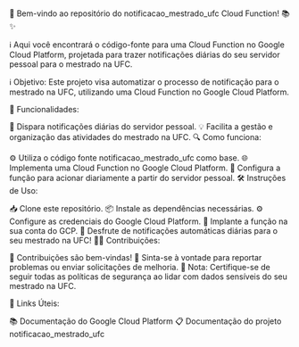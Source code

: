🚀 Bem-vindo ao repositório do notificacao_mestrado_ufc Cloud Function! 📚✨

ℹ️ Aqui você encontrará o código-fonte para uma Cloud Function no Google Cloud Platform, projetada para trazer notificações diárias do seu servidor pessoal para o mestrado na UFC.

ℹ️ Objetivo: Este projeto visa automatizar o processo de notificação para o mestrado na UFC, utilizando uma Cloud Function no Google Cloud Platform.

🔧 Funcionalidades:

📅 Dispara notificações diárias do servidor pessoal.
💡 Facilita a gestão e organização das atividades do mestrado na UFC.
🔍 Como funciona:

⚙️ Utiliza o código fonte notificacao_mestrado_ufc como base.
🌐 Implementa uma Cloud Function no Google Cloud Platform.
🔄 Configura a função para acionar diariamente a partir do servidor pessoal.
🛠️ Instruções de Uso:

📥 Clone este repositório.
📦 Instale as dependências necessárias.
⚙️ Configure as credenciais do Google Cloud Platform.
🚀 Implante a função na sua conta do GCP.
🎉 Desfrute de notificações automáticas diárias para o seu mestrado na UFC!
👩‍💻 Contribuições:

🎁 Contribuições são bem-vindas!
📝 Sinta-se à vontade para reportar problemas ou enviar solicitações de melhoria.
📌 Nota: Certifique-se de seguir todas as políticas de segurança ao lidar com dados sensíveis do seu mestrado na UFC.

🔗 Links Úteis:

📚 Documentação do Google Cloud Platform
📋 Documentação do projeto notificacao_mestrado_ufc
